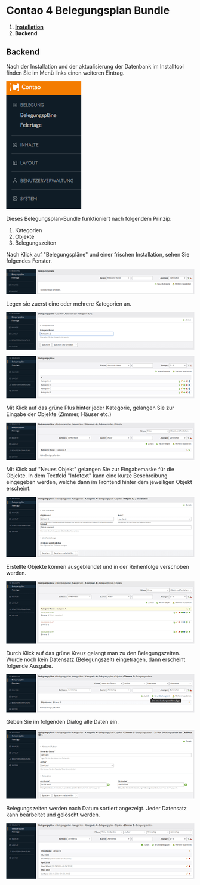 # Contao 4 Belegungsplan Bundle

1. [**Installation**](installation.md)
2. **Backend**

## Backend

Nach der Installation und der aktualisierung der Datenbank im Installtool finden Sie im Menü links einen weiteren Eintrag.

![Neuer Menüeintrag](images/belegungsplan-bundle-1.png)

Dieses Belegungsplan-Bundle funktioniert nach folgendem Prinzip:
1. Kategorien
2. Objekte
3. Belegungszeiten

Nach Klick auf "Belegungspläne" und einer frischen Installation, sehen Sie folgendes Fenster.

![Leere Kategorien](images/belegungsplan-bundle-2.png)

Legen sie zuerst eine oder mehrere Kategorien an.

![Neue Kategorien erstellen](images/belegungsplan-bundle-3.png)

![Neue erstellte Kategorien](images/belegungsplan-bundle-4.png)

Mit Klick auf das grüne Plus hinter jeder Kategorie, gelangen Sie zur Eingabe der Objekte (Zimmer, Häuser etc.)

![Leere Objektliste](images/belegungsplan-bundle-5.png)

Mit Klick auf "Neues Objekt" gelangen Sie zur Eingabemaske für die Objekte.
In dem Textfeld "Infotext" kann eine kurze Beschreibung eingegeben werden, welche dann im Frontend hinter dem jeweiligen Objekt erscheint.

![Eingabemaske für die Objekte](images/belegungsplan-bundle-6.png)

Erstellte Objekte können ausgeblendet und in der Reihenfolge verschoben werden.

![Erstellte Objekte](images/belegungsplan-bundle-7.png)

Durch Klick auf das grüne Kreuz gelangt man zu den Belegungszeiten.
Wurde noch kein Datensatz (Belegungszeit) eingetragen, dann erscheint folgende Ausgabe.

![Leere Belegungszeittabelle](images/belegungsplan-bundle-8.png)

Geben Sie im folgenden Dialog alle Daten ein.

![Dialog Belegungszeit](images/belegungsplan-bundle-9.png)

Belegungszeiten werden nach Datum sortiert angezeigt. Jeder Datensatz kann bearbeitet und gelöscht werden.

![Dialog Belegungszeit](images/belegungsplan-bundle-10.png)
